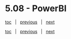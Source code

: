 # 5.08 - PowerBI

[toc](June_2021.md) &nbsp; |  &nbsp; [previous](5_07_kafka.md) &nbsp; | &nbsp; [next](June_2021.md) &nbsp;



[toc](June_2021.md) &nbsp; |  &nbsp; [previous](5_07_kafka.md) &nbsp; | &nbsp; [next](June_2021.md) &nbsp;
